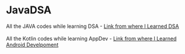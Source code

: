 # JavaDSA
All the JAVA codes while learning DSA - [Link from where I Learned DSA](https://github.com/kunal-kushwaha/DSA-Bootcamp-Java) <br />
<br />
All the Kotlin codes while learning AppDev - [Link from where I Learned Android Develpoment](https://online.codingblocks.com/courses/android-app-training-online)
